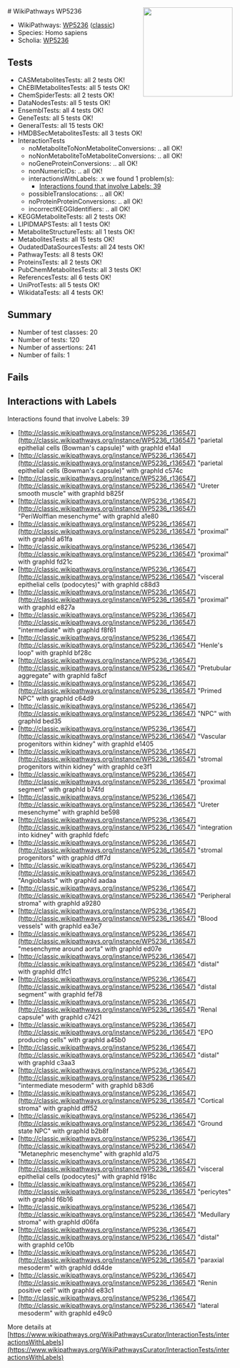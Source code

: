 <img style="float: right; width: 200px" src="https://upload.wikimedia.org/wikipedia/commons/thumb/8/83/Wplogo_with_text_500.png/640px-Wplogo_with_text_500.png" />
# WikiPathways WP5236

* WikiPathways: [WP5236](https://wikipathways.org/pathways/WP5236) ([classic](https://classic.wikipathways.org/instance/WP5236))
* Species: Homo sapiens
* Scholia: [WP5236](https://scholia.toolforge.org/wikipathways/WP5236)
## Tests
* CASMetabolitesTests: all 2 tests OK!
* ChEBIMetabolitesTests: all 5 tests OK!
* ChemSpiderTests: all 2 tests OK!
* DataNodesTests: all 5 tests OK!
* EnsemblTests: all 4 tests OK!
* GeneTests: all 5 tests OK!
* GeneralTests: all 15 tests OK!
* HMDBSecMetabolitesTests: all 3 tests OK!
* InteractionTests
    * noMetaboliteToNonMetaboliteConversions: .. all OK!
    * noNonMetaboliteToMetaboliteConversions: .. all OK!
    * noGeneProteinConversions: .. all OK!
    * nonNumericIDs: .. all OK!
    * interactionsWithLabels: .x we found 1 problem(s):
        * [Interactions found that involve Labels: 39](#fe97a8ff)
    * possibleTranslocations: .. all OK!
    * noProteinProteinConversions: .. all OK!
    * incorrectKEGGIdentifiers: .. all OK!
* KEGGMetaboliteTests: all 2 tests OK!
* LIPIDMAPSTests: all 1 tests OK!
* MetaboliteStructureTests: all 1 tests OK!
* MetabolitesTests: all 15 tests OK!
* OudatedDataSourcesTests: all 24 tests OK!
* PathwayTests: all 8 tests OK!
* ProteinsTests: all 2 tests OK!
* PubChemMetabolitesTests: all 3 tests OK!
* ReferencesTests: all 6 tests OK!
* UniProtTests: all 5 tests OK!
* WikidataTests: all 4 tests OK!


## Summary

* Number of test classes: 20
* Number of tests: 120
* Number of assertions: 241
* Number of fails: 1

## Fails

<a name="fe97a8ff" />

## Interactions with Labels

Interactions found that involve Labels: 39

* [http://classic.wikipathways.org/instance/WP5236_r136547](http://classic.wikipathways.org/instance/WP5236_r136547) "parietal
epithelial cells
(Bowman's capsule)" with graphId e14a1
* [http://classic.wikipathways.org/instance/WP5236_r136547](http://classic.wikipathways.org/instance/WP5236_r136547) "parietal
epithelial cells
(Bowman's capsule)" with graphId c574c
* [http://classic.wikipathways.org/instance/WP5236_r136547](http://classic.wikipathways.org/instance/WP5236_r136547) "Ureter
smooth muscle" with graphId b825f
* [http://classic.wikipathways.org/instance/WP5236_r136547](http://classic.wikipathways.org/instance/WP5236_r136547) "PeriWolffian
mesenchyme" with graphId a1e80
* [http://classic.wikipathways.org/instance/WP5236_r136547](http://classic.wikipathways.org/instance/WP5236_r136547) "proximal" with graphId a61fa
* [http://classic.wikipathways.org/instance/WP5236_r136547](http://classic.wikipathways.org/instance/WP5236_r136547) "proximal" with graphId fd21c
* [http://classic.wikipathways.org/instance/WP5236_r136547](http://classic.wikipathways.org/instance/WP5236_r136547) "visceral 
epithelial cells
(podocytes)" with graphId c88d3
* [http://classic.wikipathways.org/instance/WP5236_r136547](http://classic.wikipathways.org/instance/WP5236_r136547) "proximal" with graphId e827a
* [http://classic.wikipathways.org/instance/WP5236_r136547](http://classic.wikipathways.org/instance/WP5236_r136547) "intermediate" with graphId f8f61
* [http://classic.wikipathways.org/instance/WP5236_r136547](http://classic.wikipathways.org/instance/WP5236_r136547) "Henle's loop" with graphId bf28c
* [http://classic.wikipathways.org/instance/WP5236_r136547](http://classic.wikipathways.org/instance/WP5236_r136547) "Pretubular
aggregate" with graphId fa8cf
* [http://classic.wikipathways.org/instance/WP5236_r136547](http://classic.wikipathways.org/instance/WP5236_r136547) "Primed
NPC" with graphId c64d9
* [http://classic.wikipathways.org/instance/WP5236_r136547](http://classic.wikipathways.org/instance/WP5236_r136547) "NPC" with graphId bed35
* [http://classic.wikipathways.org/instance/WP5236_r136547](http://classic.wikipathways.org/instance/WP5236_r136547) "Vascular progenitors
within kidney" with graphId e1405
* [http://classic.wikipathways.org/instance/WP5236_r136547](http://classic.wikipathways.org/instance/WP5236_r136547) "stromal
progenitors
within kidney" with graphId ce3f1
* [http://classic.wikipathways.org/instance/WP5236_r136547](http://classic.wikipathways.org/instance/WP5236_r136547) "proximal segment" with graphId b74fd
* [http://classic.wikipathways.org/instance/WP5236_r136547](http://classic.wikipathways.org/instance/WP5236_r136547) "Ureter
mesenchyme" with graphId be598
* [http://classic.wikipathways.org/instance/WP5236_r136547](http://classic.wikipathways.org/instance/WP5236_r136547) "integration 
into kidney" with graphId fdefc
* [http://classic.wikipathways.org/instance/WP5236_r136547](http://classic.wikipathways.org/instance/WP5236_r136547) "stromal
progenitors" with graphId dff7d
* [http://classic.wikipathways.org/instance/WP5236_r136547](http://classic.wikipathways.org/instance/WP5236_r136547) "Angioblasts" with graphId aadaa
* [http://classic.wikipathways.org/instance/WP5236_r136547](http://classic.wikipathways.org/instance/WP5236_r136547) "Peripheral stroma" with graphId a9280
* [http://classic.wikipathways.org/instance/WP5236_r136547](http://classic.wikipathways.org/instance/WP5236_r136547) "Blood vessels" with graphId ea3e7
* [http://classic.wikipathways.org/instance/WP5236_r136547](http://classic.wikipathways.org/instance/WP5236_r136547) "mesenchyme
around aorta" with graphId ed07e
* [http://classic.wikipathways.org/instance/WP5236_r136547](http://classic.wikipathways.org/instance/WP5236_r136547) "distal" with graphId d1fc1
* [http://classic.wikipathways.org/instance/WP5236_r136547](http://classic.wikipathways.org/instance/WP5236_r136547) "distal segment" with graphId fef78
* [http://classic.wikipathways.org/instance/WP5236_r136547](http://classic.wikipathways.org/instance/WP5236_r136547) "Renal capsule" with graphId c7421
* [http://classic.wikipathways.org/instance/WP5236_r136547](http://classic.wikipathways.org/instance/WP5236_r136547) "EPO producing
cells" with graphId a45b0
* [http://classic.wikipathways.org/instance/WP5236_r136547](http://classic.wikipathways.org/instance/WP5236_r136547) "distal" with graphId c3aa3
* [http://classic.wikipathways.org/instance/WP5236_r136547](http://classic.wikipathways.org/instance/WP5236_r136547) "intermediate
mesoderm" with graphId b83d6
* [http://classic.wikipathways.org/instance/WP5236_r136547](http://classic.wikipathways.org/instance/WP5236_r136547) "Cortical stroma" with graphId dff52
* [http://classic.wikipathways.org/instance/WP5236_r136547](http://classic.wikipathways.org/instance/WP5236_r136547) "Ground state
NPC" with graphId b2b8f
* [http://classic.wikipathways.org/instance/WP5236_r136547](http://classic.wikipathways.org/instance/WP5236_r136547) "Metanephric
mesenchyme" with graphId a1d75
* [http://classic.wikipathways.org/instance/WP5236_r136547](http://classic.wikipathways.org/instance/WP5236_r136547) "visceral 
epithelial cells
(podocytes)" with graphId f918c
* [http://classic.wikipathways.org/instance/WP5236_r136547](http://classic.wikipathways.org/instance/WP5236_r136547) "pericytes" with graphId f6b16
* [http://classic.wikipathways.org/instance/WP5236_r136547](http://classic.wikipathways.org/instance/WP5236_r136547) "Medullary stroma" with graphId d06fa
* [http://classic.wikipathways.org/instance/WP5236_r136547](http://classic.wikipathways.org/instance/WP5236_r136547) "distal" with graphId ce10b
* [http://classic.wikipathways.org/instance/WP5236_r136547](http://classic.wikipathways.org/instance/WP5236_r136547) "paraxial
mesoderm" with graphId dd4de
* [http://classic.wikipathways.org/instance/WP5236_r136547](http://classic.wikipathways.org/instance/WP5236_r136547) "Renin positive cell" with graphId e83c1
* [http://classic.wikipathways.org/instance/WP5236_r136547](http://classic.wikipathways.org/instance/WP5236_r136547) "lateral
mesoderm" with graphId e49c0


More details at [https://www.wikipathways.org/WikiPathwaysCurator/InteractionTests/interactionsWithLabels](https://www.wikipathways.org/WikiPathwaysCurator/InteractionTests/interactionsWithLabels)

